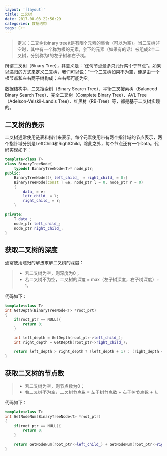 ```yaml
---
layout: '[layout]'
title: 二叉树
date: 2017-08-03 22:56:29
categories: 数据结构
tags: C++
---
```


> 定义：二叉树(binary tree)t是有限个元素的集合（可以为空）。当二叉树非空时，其中有一个称为根的元素，余下的元素（如果有的话）被组成2个二叉树，分别称为t的左子树和右子树。

所谓二叉树（Binary Tree），其意义是：“任何节点最多只允许两个子节点”。如果以递归的方式来定义二叉树，我们可以说：“一个二叉树如果不为空，便是由一个根节点和左右两子树构成；左右都可能为空。

数据结构中，二叉搜索树（Binary Search Tree）、平衡二叉搜索树（Balanced Binary Search Tree）、完全二叉树（Complete Binary Tree）、AVL Tree（Adelson-Velskii-Landis Tree）、红黑树（RB-Tree）等，都是基于二叉树实现的。

## 二叉树的表示

二叉树通常使用链表和指针来表示。每个元素使用带有两个指针域的节点表示，两个指针域分别是LeftChild和RightChild，除此之外，每个节点还有一个Data。代码实现如下：

```C++
template<class T>
class BinaryTreeNode{
    typedef BinaryTreeNode<T>* node_ptr;
public:
    BinaryTreeNode(){ left_child_  = right_child_ = 0;}
    BinaryTreeNode(const T &e, node_ptr l = 0, node_ptr r = 0)
    {
        data_ = e;
        left_child_ = l;
        right_child_ = r;
    }
    
private:
    T data_;
    node_ptr left_child_;
    node_ptr right_child_;
}
```

## 获取二叉树的深度

通常使用递归的解法求解二叉树的深度：

> - 若二叉树为空，则深度为0；
> - 若二叉树不为空，二叉树的深度 = max（左子树深度，右子树深度）+ 1。

代码如下：
```C++
template<class T>
int GetDepth(BinaryTreeNode<T> *root_prt)
{
    if(root_ptr == NULL){
        return 0;
    }
    
    int left_depth = GetDepth(root_ptr->left_child_);
    int right_depth = GetDepth(root_ptr->right_child_);
    
    return left_depth > right_depth ? (left_depth + 1) : (right_depth + 1);
}
```

## 获取二叉树的节点数

> - 若二叉树为空，则节点数为0；
> - 若二叉树不为空，二叉树节点数 = 左子树节点数 + 右子树节点数 + 1。

代码如下：

```C++
template<class T>
int GetNodeNum(BinaryTreeNode<T> *root_ptr)
{
    if(root_ptr == NULL){
        return 0;
    }
    
    return GetNodeNum(root_ptr->left_child_) + GetNodeNum(root_ptr->right_child_) + 1;
}
```